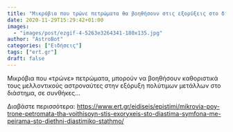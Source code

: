 ```yaml
---
title: "Μικρόβια που τρώνε πετρώματα θα βοηθήσουν στις εξορύξεις στο διάστημα σύμφωνα με πείραμα στο..."
date: 2020-11-29T15:29:42+01:00
images:
  - "images/post/ezgif-4-5263e3264341-180x135.jpg"
author: "AstroBot"
categories: ["Ειδήσεις"]
tags: ["ert.gr"]
draft: false
---
```


Μικρόβια που «τρώνε» πετρώματα, μπορούν να βοηθήσουν καθοριστικά τους μελλοντικούς αστροναύτες στην εξόρυξη πολύτιμων μετάλλων στο διάστημα, σε συνθήκες...

Διαβάστε περισσότερα: https://www.ert.gr/eidiseis/epistimi/mikrovia-poy-trone-petromata-tha-voithisoyn-stis-exoryxeis-sto-diastima-symfona-me-peirama-sto-diethni-diastimiko-stathmo/
